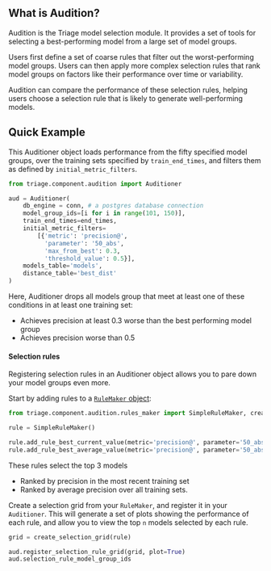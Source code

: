 ## What is Audition?

Audition is the Triage model selection module. It provides a set of tools for selecting a best-performing model from a large set of model groups.

Users first define a set of coarse rules that filter out the worst-performing model groups. Users can then apply more complex selection rules that rank model groups on factors like their performance over time or variability. 

Audition can compare the performance of these selection rules, helping users choose a selection rule that is likely to generate well-performing models.

## Quick Example

This Auditioner object loads performance from the fifty specified model groups, over the training sets specified by `train_end_times`, and filters them as defined by `initial_metric_filters`. 

```python
from triage.component.audition import Auditioner

aud = Auditioner(
    db_engine = conn, # a postgres database connection
    model_group_ids=[i for i in range(101, 150)],
    train_end_times=end_times,
    initial_metric_filters=
    	[{'metric': 'precision@',
    	  'parameter': '50_abs',
    	  'max_from_best': 0.3,
    	  'threshold_value': 0.5}],
    models_table='models',
    distance_table='best_dist'
)
```
Here, Auditioner drops all models group that meet at least one of these conditions in at least one training set:
- Achieves precision at least 0.3 worse than the best performing model group
- Achieves precision worse than 0.5

#### Selection rules
Registering selection rules in an Auditioner object allows you to pare down your model groups even more.

Start by adding rules to a [`RuleMaker` object](rulemakers.md):

```python
from triage.component.audition.rules_maker import SimpleRuleMaker, create_selection_grid

rule = SimpleRuleMaker()

rule.add_rule_best_current_value(metric='precision@', parameter='50_abs', n=3)
rule.add_rule_best_average_value(metric='precision@', parameter='50_abs', n=3)
```
These rules select the top 3 models 
- Ranked by precision in the most recent training set
- Ranked by average precision over all training sets.

Create a selection grid from your `RuleMaker`, and register it in your `Auditioner`. This will generate a set of plots showing the performance of each rule, and allow you to view the top `n` models selected by each rule.
```py
grid = create_selection_grid(rule)

aud.register_selection_rule_grid(grid, plot=True)
aud.selection_rule_model_group_ids
```